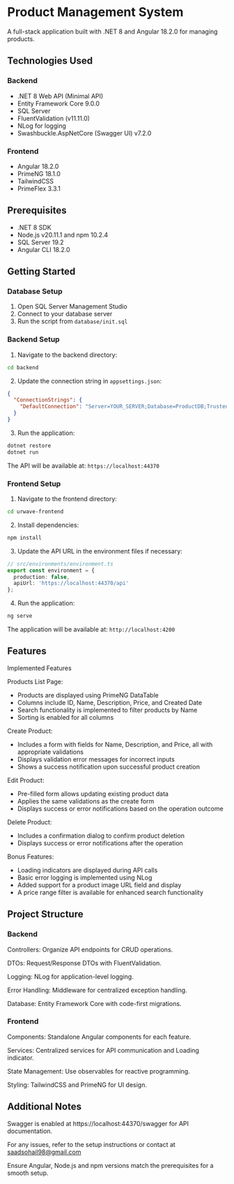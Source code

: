 # Product Management System

A full-stack application built with .NET 8 and Angular 18.2.0 for managing products.

## Technologies Used

### Backend
- .NET 8 Web API (Minimal API)
- Entity Framework Core 9.0.0
- SQL Server
- FluentValidation (v11.11.0)
- NLog for logging
- Swashbuckle.AspNetCore (Swagger UI) v7.2.0

### Frontend
- Angular 18.2.0
- PrimeNG 18.1.0
- TailwindCSS
- PrimeFlex 3.3.1

## Prerequisites

- .NET 8 SDK
- Node.js v20.11.1 and npm 10.2.4
- SQL Server 19.2
- Angular CLI 18.2.0

## Getting Started

### Database Setup

1. Open SQL Server Management Studio
2. Connect to your database server
3. Run the script from `database/init.sql`

### Backend Setup

1. Navigate to the backend directory:
```bash
cd backend
```

2. Update the connection string in `appsettings.json`:
```json
{
  "ConnectionStrings": {
    "DefaultConnection": "Server=YOUR_SERVER;Database=ProductDB;Trusted_Connection=True;;TrustServerCertificate=True;"
  }
}
```

3. Run the application:
```bash
dotnet restore
dotnet run
```

The API will be available at: `https://localhost:44370`

### Frontend Setup

1. Navigate to the frontend directory:
```bash
cd urwave-frontend
```

2. Install dependencies:
```bash
npm install
```

3. Update the API URL in the environment files if necessary:
```typescript
// src/environments/environment.ts
export const environment = {
  production: false,
  apiUrl: 'https://localhost:44370/api'
};
```

4. Run the application:
```bash
ng serve
```

The application will be available at: `http://localhost:4200`

## Features

Implemented Features

Products List Page:

- Products are displayed using PrimeNG DataTable
- Columns include ID, Name, Description, Price, and Created Date
- Search functionality is implemented to filter products by Name
- Sorting is enabled for all columns

Create Product:

- Includes a form with fields for Name, Description, and Price, all with appropriate validations
- Displays validation error messages for incorrect inputs
- Shows a success notification upon successful product creation

Edit Product:

- Pre-filled form allows updating existing product data
- Applies the same validations as the create form
- Displays success or error notifications based on the operation outcome

Delete Product:

- Includes a confirmation dialog to confirm product deletion
- Displays success or error notifications after the operation

Bonus Features:

- Loading indicators are displayed during API calls
- Basic error logging is implemented using NLog
- Added support for a product image URL field and display
- A price range filter is available for enhanced search functionality
## Project Structure

### Backend

Controllers: Organize API endpoints for CRUD operations.

DTOs: Request/Response DTOs with FluentValidation.

Logging: NLog for application-level logging.

Error Handling: Middleware for centralized exception handling.

Database: Entity Framework Core with code-first migrations.

### Frontend

Components: Standalone Angular components for each feature.

Services: Centralized services for API communication and Loading indicator.

State Management: Use observables for reactive programming.

Styling: TailwindCSS and PrimeNG for UI design.

## Additional Notes

Swagger is enabled at https://localhost:44370/swagger for API documentation.

For any issues, refer to the setup instructions or contact at saadsohail98@gmail.com

Ensure Angular, Node.js and npm versions match the prerequisites for a smooth setup.